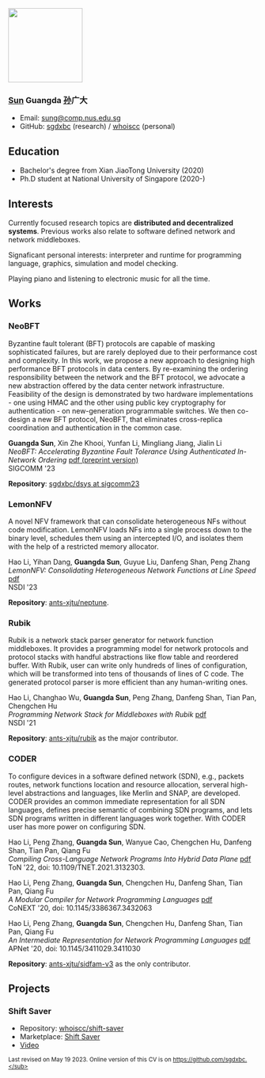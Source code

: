 <img src="https://github.com/sgdxbc/sgdxbc/assets/59077595/429095da-c65d-44a4-a60c-c3292dc41efd" width="150">

### **<ins>Sun</ins> Guangda <ins>孙</ins>广大**

* Email: sung@comp.nus.edu.sg
* GitHub: [sgdxbc](https://github.com/sgdxbc) (research) / [whoiscc](https://github.com/whoiscc) (personal)

## Education

* Bachelor's degree from Xian JiaoTong University (2020)
* Ph.D student at National University of Singapore (2020-)

## Interests

Currently focused research topics are **distributed and decentralized systems**.
Previous works also relate to software defined network and network middleboxes.

Signaficant personal interests: interpreter and runtime for programming language, graphics, simulation and model checking.

Playing piano and listening to electronic music for all the time.

## Works

### NeoBFT

Byzantine fault tolerant (BFT) protocols are capable of masking sophisticated failures, but are rarely deployed due to their performance cost and complexity. 
In this work, we propose a new approach to designing high performance BFT protocols in data centers. 
By re-examining the ordering responsibility between the network and the BFT protocol, we advocate a new abstraction offered by the data center network infrastructure. 
Feasibility of the design is demonstrated by two hardware implementations - one using HMAC and the other using public key cryptography for authentication - on new-generation programmable switches. 
We then co-design a new BFT protocol, NeoBFT, that eliminates cross-replica coordination and authentication in the common case.

**Guangda Sun**, Xin Zhe Khooi, Yunfan Li, Mingliang Jiang, Jialin Li \
*NeoBFT: Accelerating Byzantine Fault Tolerance Using Authenticated In-Network Ordering* [pdf (preprint version)](https://arxiv.org/pdf/2210.12955) \
SIGCOMM '23

**Repository**: [sgdxbc/dsys at sigcomm23](https://github.com/sgdxbc/dsys/tree/sigcomm23)

### LemonNFV

A novel NFV framework that can consolidate heterogeneous NFs without code modification. LemonNFV loads NFs into a single process down to the binary level, schedules them using an intercepted I/O, and isolates them with the help of a restricted memory allocator.

Hao Li, Yihan Dang, **Guangda Sun**, Guyue Liu, Danfeng Shan, Peng Zhang \
*LemonNFV: Consolidating Heterogeneous Network Functions at Line Speed* [pdf](https://www.usenix.org/system/files/nsdi23-li-hao.pdf) \
NSDI '23

**Repository**: [ants-xjtu/neptune](https://github.com/ants-xjtu/neptune).

### Rubik

Rubik is a network stack parser generator for network function middleboxes. It provides a programming model for network protocols and protocol stacks with handful abstractions like flow table and reordered buffer. With Rubik, user can write only hundreds of lines of configuration, which will be transformed into tens of thousands of lines of C code. The generated protocol parser is more efficient than any human-writing ones.

Hao Li, Changhao Wu, **Guangda Sun**, Peng Zhang, Danfeng Shan, Tian Pan, Chengchen Hu \
*Programming Network Stack for Middleboxes with Rubik* [pdf](https://www.usenix.org/system/files/nsdi21-li.pdf) \
NSDI '21

**Repository**: [ants-xjtu/rubik](https://github.com/ants-xjtu/rubik) as the major contributor.

### CODER

To configure devices in a software defined network (SDN), e.g., packets routes, network functions location and resource allocation, serveral high-level abstractions and languages, like Merlin and SNAP, are developed. CODER provides an common immediate representation for all SDN languages, defines precise semantic of combining SDN programs, and lets SDN programs written in different languages work together. With CODER user has more power on configuring SDN.

Hao Li, Peng Zhang, **Guangda Sun**, Wanyue Cao, Chengchen Hu, Danfeng Shan, Tian Pan, Qiang Fu \
*Compiling Cross-Language Network Programs Into Hybrid Data Plane* [pdf](https://aquatoney.github.io/files/coder-ton22-li.pdf) \
ToN '22, doi: 10.1109/TNET.2021.3132303.

Hao Li, Peng Zhang, **Guangda Sun**, Chengchen Hu, Danfeng Shan, Tian Pan, Qiang Fu \
*A Modular Compiler for Network Programming Languages* [pdf](https://nskeylab.xjtu.edu.cn/people/pzhang/files/2020/11/conext20.pdf) \
CoNEXT '20, doi: 10.1145/3386367.3432063

Hao Li, Peng Zhang, **Guangda Sun**, Chengchen Hu, Danfeng Shan, Tian Pan, Qiang Fu \
*An Intermediate Representation for Network Programming Languages* [pdf](https://conferences.sigcomm.org/events/apnet2020/material/apnet20-final4.pdf) \
APNet '20, doi: 10.1145/3411029.3411030

**Repository**: [ants-xjtu/sidfam-v3](https://github.com/ants-xjtu/sidfam-v3) as the only contributor.

## Projects

### Shift Saver

* Repository: [whoiscc/shift-saver](https://github.com/whoiscc/shift-saver)
* Marketplace: [Shift Saver](https://marketplace.visualstudio.com/items?itemName=correctizer.shift-saver)
* [Video](https://www.bilibili.com/video/BV1FT4y1K7fn)

<sub>Last revised on May 19 2023. Online version of this CV is on https://github.com/sgdxbc.</sub>
